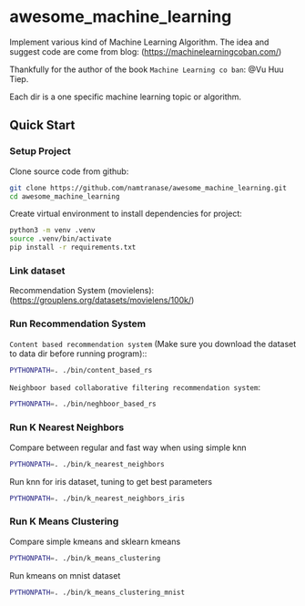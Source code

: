 # awesome_machine_learning
Implement various kind of Machine Learning Algorithm.
The idea and suggest code are come from blog:
(https://machinelearningcoban.com/)

Thankfully for the author of the book `Machine Learning co ban`: @Vu Huu Tiep.

Each dir is a one specific machine learning topic or algorithm.

## Quick Start

### Setup Project

Clone source code from github:

```bash
git clone https://github.com/namtranase/awesome_machine_learning.git
cd awesome_machine_learning
```

Create virtual environment to install dependencies for project:

```bash
python3 -m venv .venv
source .venv/bin/activate
pip install -r requirements.txt
```

### Link dataset

Recommendation System (movielens): (https://grouplens.org/datasets/movielens/100k/)

### Run Recommendation System

`Content based recommendation system` (Make sure you download the dataset to data dir before running program)::

```bash
PYTHONPATH=. ./bin/content_based_rs
```

`Neighboor based collaborative filtering recommendation system`:

```bash
PYTHONPATH=. ./bin/neghboor_based_rs
```

### Run K Nearest Neighbors

Compare between regular and fast way when using simple knn

```bash
PYTHONPATH=. ./bin/k_nearest_neighbors
```

Run knn for iris dataset, tuning to get best parameters

```bash
PYTHONPATH=. ./bin/k_nearest_neighbors_iris
```

### Run K Means Clustering

Compare simple kmeans and sklearn kmeans

```bash
PYTHONPATH=. ./bin/k_means_clustering
```

Run kmeans on mnist dataset

```bash
PYTHONPATH=. ./bin/k_means_clustering_mnist
```